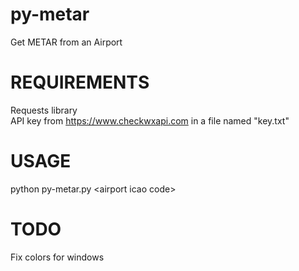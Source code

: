 # py-metar
Get METAR from an Airport
# REQUIREMENTS
Requests library<br>
API key from https://www.checkwxapi.com in a file named "key.txt"
# USAGE
python py-metar.py \<airport icao code\>
# TODO
Fix colors for windows